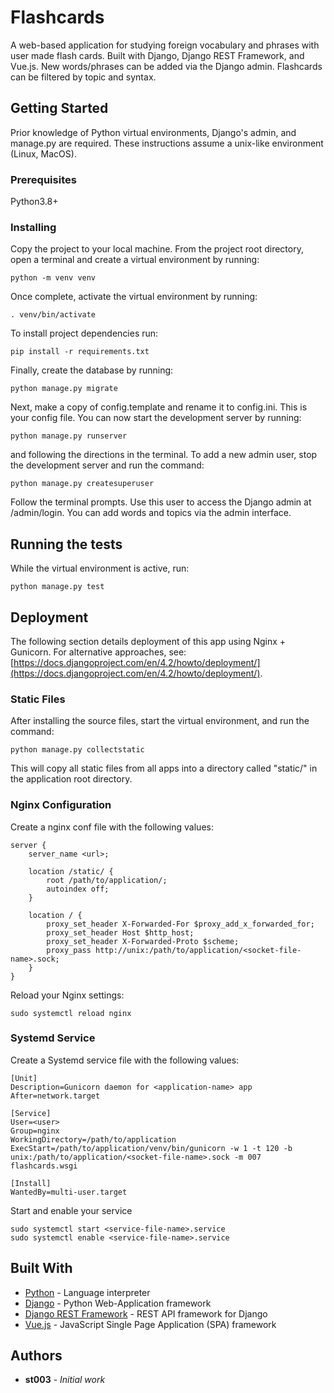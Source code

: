 # Flashcards

A web-based application for studying foreign vocabulary and phrases with user made flash cards. Built with Django, Django REST Framework, and Vue.js. New words/phrases can be added via the Django admin. Flashcards can be filtered by topic and syntax.

## Getting Started

Prior knowledge of Python virtual environments, Django's admin, and manage.py are required. These instructions assume a unix-like environment (Linux, MacOS).

### Prerequisites

Python3.8+

### Installing

Copy the project to your local machine. From the project root directory, open a terminal and create a virtual environment by running:

```
python -m venv venv
```

Once complete, activate the virtual environment by running:

```
. venv/bin/activate
```

To install project dependencies run:

```
pip install -r requirements.txt
```

Finally, create the database by running:

```
python manage.py migrate
```

Next, make a copy of config.template and rename it to config.ini. This is your config file. You can now start the development server by running:

```
python manage.py runserver
```

and following the directions in the terminal. To add a new admin user, stop the development server and run the command:

```
python manage.py createsuperuser
```

Follow the terminal prompts. Use this user to access the Django admin at /admin/login. You can add words and topics via the admin interface.

## Running the tests

While the virtual environment is active, run:

```
python manage.py test
```

## Deployment

The following section details deployment of this app using Nginx + Gunicorn. For alternative approaches, see: [https://docs.djangoproject.com/en/4.2/howto/deployment/](https://docs.djangoproject.com/en/4.2/howto/deployment/).

### Static Files

After installing the source files, start the virtual environment, and run the command:

```
python manage.py collectstatic
```

This will copy all static files from all apps into a directory called "static/" in the application root directory.

### Nginx Configuration

Create a nginx conf file with the following values:

```
server {
    server_name <url>;

    location /static/ {
        root /path/to/application/;
        autoindex off;
    }

    location / {
        proxy_set_header X-Forwarded-For $proxy_add_x_forwarded_for;
        proxy_set_header Host $http_host;
        proxy_set_header X-Forwarded-Proto $scheme;
        proxy_pass http://unix:/path/to/application/<socket-file-name>.sock;
    }
}
```

Reload your Nginx settings:

```
sudo systemctl reload nginx
```

### Systemd Service

Create a Systemd service file with the following values:

```
[Unit]
Description=Gunicorn daemon for <application-name> app
After=network.target

[Service]
User=<user>
Group=nginx
WorkingDirectory=/path/to/application
ExecStart=/path/to/application/venv/bin/gunicorn -w 1 -t 120 -b unix:/path/to/application/<socket-file-name>.sock -m 007 flashcards.wsgi

[Install]
WantedBy=multi-user.target
```

Start and enable your service

```
sudo systemctl start <service-file-name>.service
sudo systemctl enable <service-file-name>.service
```

## Built With

* [Python](https://www.python.org/) - Language interpreter
* [Django](https://www.djangoproject.com/) - Python Web-Application framework
* [Django REST Framework](https://www.django-rest-framework.org/) - REST API framework for Django
* [Vue.js](https://vuejs.org/) - JavaScript Single Page Application (SPA) framework

## Authors

* **st003** - *Initial work*
